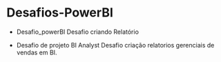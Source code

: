 # Desafios-PowerBI

- Desafio_powerBI
Desafio criando Relatório

- Desafio de projeto BI Analyst
Desafio criação relatorios gerenciais de vendas em BI.
